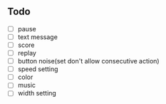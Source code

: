 ## Todo

- [ ] pause
- [ ] text message
- [ ] score
- [ ] replay
- [ ] button noise(set don't allow consecutive action)
- [ ] speed setting
- [ ] color
- [ ] music
- [ ] width setting
